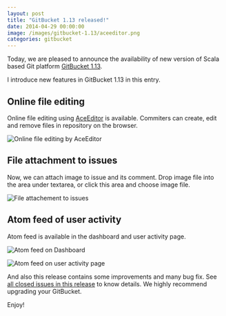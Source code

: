 ```yaml
---
layout: post
title: "GitBucket 1.13 released!"
date: 2014-04-29 00:00:00
image: /images/gitbucket-1.13/aceeditor.png
categories: gitbucket
---
```

Today, we are pleased to announce the availability of new version of Scala based Git platform [GitBucket 1.13](https://github.com/gitbucket/gitbucket/releases/tag/1.13).

I introduce new features in GitBucket 1.13 in this entry.

## Online file editing

Online file editing using [AceEditor](http://ace.c9.io/#nav=about) is available. Commiters can create, edit and remove files in repository on the browser.

![Online file editing by AceEditor]({{site.baseurl}}/images/gitbucket-1.13/aceeditor.png)

## File attachment to issues

Now, we can attach image to issue and its comment. Drop image file into the area under textarea, or click this area and choose image file.

![File attachement to issues]({{site.baseurl}}/images/gitbucket-1.13/attach.png)

## Atom feed of user activity

Atom feed is available in the dashboard and user activity page.

![Atom feed on Dashboard]({{site.baseurl}}/images/gitbucket-1.13/rss1.png)

![Atom feed on user activity page]({{site.baseurl}}/images/gitbucket-1.13/rss2.png)

And also this release contains some improvements and many bug fix. See [all closed issues in this release](https://github.com/gitbucket/gitbucket/issues?milestone=16&state=closed) to know details. We highly recommend upgrading your GitBucket.

Enjoy!
